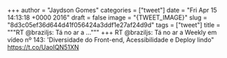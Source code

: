 
+++
author = "Jaydson Gomes"
categories = ["tweet"]
date = "Fri Apr 15 14:13:18 +0000 2016"
draft = false
image = "{TWEET_IMAGE}"
slug = "8d3c05ef36d644d41f056424a3ddf1e27af24d9d"
tags = ["tweet"]
title = """RT @braziljs: Tá no ar a ..."""
+++
RT @braziljs: Tá no ar a Weekly em vídeo nº 143: 'Diversidade do Front-end, Acessibilidade e Deploy lindo" https://t.co/UaoIQN51XN
